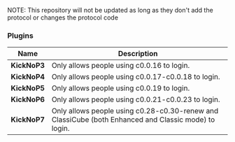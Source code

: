 NOTE: This repository will not be updated as long as they don't add the protocol or changes the protocol code
### Plugins
| Name | Description |
| ------------- | -----|
|  **KickNoP3** | 	Only allows people using c0.0.16 to login.
|  **KickNoP4** | 	Only allows people using c0.0.17-c0.0.18 to login.
|  **KickNoP5** | 	Only allows people using c0.0.19 to login.
|  **KickNoP6** | 	Only allows people using c0.0.21-c0.0.23 to login.
|  **KickNoP7** | 	Only allows people using c0.28-c0.30-renew and ClassiCube (both Enhanced and Classic mode) to login.
